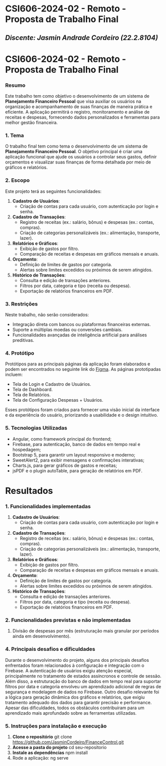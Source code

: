 # **CSI606-2024-02 - Remoto - Proposta de Trabalho Final**

## *Discente: Jasmin Andrade Cordeiro (22.2.8104)*

# **CSI606-2024-02 - Remoto - Proposta de Trabalho Final**

### Resumo

  Este trabalho tem como objetivo o desenvolvimento de um sistema de **Planejamento Financeiro Pessoal** que visa auxiliar os usuários na organização e acompanhamento de suas finanças de maneira prática e eficiente. A aplicação permitirá o registro, monitoramento e análise de receitas e despesas, fornecendo dados personalizados e ferramentas para melhor gestão financeira.

### 1. Tema

  O trabalho final tem como tema o desenvolvimento de um sistema de **Planejamento Financeiro Pessoal**. O objetivo principal é criar uma aplicação funcional que ajude os usuários a controlar seus gastos, definir orçamentos e visualizar suas finanças de forma detalhada por meio de gráficos e relatórios.

### 2. Escopo

  Este projeto terá as seguintes funcionalidades:
  1. **Cadastro de Usuários**:
     - Criação de contas para cada usuário, com autenticação por login e senha.
  2. **Cadastro de Transações**:
     - Registro de receitas (ex.: salário, bônus) e despesas (ex.: contas, compras).
     - Criação de categorias personalizáveis (ex.: alimentação, transporte, lazer).
  3. **Relatórios e Gráficos**:
     - Exibição de gastos por filtro.
     - Comparação de receitas e despesas em gráficos mensais e anuais.
  4. **Orçamento**:
     - Definição de limites de gastos por categoria.
     - Alertas sobre limites excedidos ou próximos de serem atingidos.
  5. **Histórico de Transações**:
     - Consulta e edição de transações anteriores.
     - Filtros por data, categoria e tipo (receita ou despesa).
     - Exportação de relatórios financeiros em PDF.

### 3. Restrições

  Neste trabalho, não serão considerados:
  - Integração direta com bancos ou plataformas financeiras externas.
  - Suporte a múltiplas moedas ou conversões cambiais.
  - Funcionalidades avançadas de inteligência artificial para análises preditivas.

### 4. Protótipo

  Protótipos para as principais páginas da aplicação foram elaborados e podem ser encontrados no seguinte link do [Figma](https://www.figma.com/design/6L5zIBpaJ9M7Wz28wgwjzM/Untitled?node-id=0-1&t=NLvv0cFWPiLDMLJd-1). As páginas prototipadas incluem:
  - Tela de Login e Cadastro de Usuários.
  - Tela de Dashboard.
  - Tela de Relatórios.
  - Tela de Configuração Despesas + Usuários.

  Esses protótipos foram criados para fornecer uma visão inicial da interface e da experiência do usuário, priorizando a usabilidade e o design intuitivo.  

### 5. Tecnologias Utilizadas

- Angular, como framework principal do frontend;
- Firebase, para autenticação, banco de dados em tempo real e hospedagem;
- Bootstrap 5, para garantir um layout responsivo e moderno;
- SweetAlert2, para exibir mensagens e confirmações interativas;
- Charts.js, para gerar gráficos de gastos e receitas;
- jsPDF e o plugin autoTable, para geração de relatórios em PDF.



# **Resultados**

### 1. Funcionalidades implementadas
  1. **Cadastro de Usuários**:
     - Criação de contas para cada usuário, com autenticação por login e senha.
  2. **Cadastro de Transações**:
     - Registro de receitas (ex.: salário, bônus) e despesas (ex.: contas, compras).
     - Criação de categorias personalizáveis (ex.: alimentação, transporte, lazer).
  3. **Relatórios e Gráficos**:
     - Exibição de gastos por filtro.
     - Comparação de receitas e despesas em gráficos mensais e anuais.
  4. **Orçamento**:
     - Definição de limites de gastos por categoria.
     - Alertas sobre limites excedidos ou próximos de serem atingidos.
  5. **Histórico de Transações**:
     - Consulta e edição de transações anteriores.
     - Filtros por data, categoria e tipo (receita ou despesa).
     - Exportação de relatórios financeiros em PDF.
  
### 2. Funcionalidades previstas e não implementadas
  1. Divisão de despesas por mês (estruturação mais granular por períodos ainda em desenvolvimento).

### 4. Principais desafios e dificuldades
Durante o desenvolvimento do projeto, alguns dos principais desafios enfrentados foram relacionados à configuração e integração com o Firebase. A autenticação de usuários exigiu atenção especial, principalmente no tratamento de estados assíncronos e controle de sessão. Além disso, a estruturação do banco de dados em tempo real para suportar filtros por data e categoria envolveu um aprendizado adicional de regras de segurança e modelagem de dados no Firebase. Outro desafio relevante foi a lógica para geração dinâmica dos gráficos e relatórios, que exigiu tratamento adequado dos dados para garantir precisão e performance. Apesar das dificuldades, todos os obstáculos contribuíram para um aprendizado mais aprofundado sobre as ferramentas utilizadas.

### 5. Instruções para instalação e execução
1. **Clone o repositório**
   git clone https://github.com/JasminCordeiro/FinanceControl.git
2. **Acesse a pasta do projeto**
   cd seu-repositorio
3. **Instale as dependências**
   npm install
4. Rode a aplicação:
   ng serve




